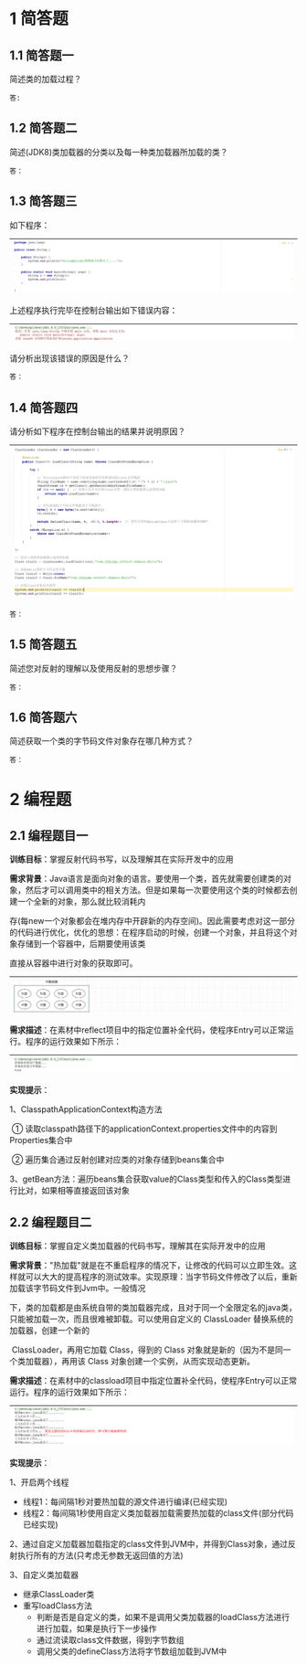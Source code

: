 # 1 简答题

## 1.1 简答题一

简述类的加载过程？

```
答:
```

## 1.2 简答题二

简述(JDK8)类加载器的分类以及每一种类加载器所加载的类？

```
答：
```

## 1.3 简答题三

如下程序：

| ![image-20220102185610674](images/image-20220102185610674.png) |
| ------------------------------------------------------------ |

上述程序执行完毕在控制台输出如下错误内容：

| ![image-20220102185712937](images/image-20220102185712937.png) |
| ------------------------------------------------------------ |

请分析出现该错误的原因是什么？

```java
答：
```

## 1.4 简答题四

请分析如下程序在控制台输出的结果并说明原因？

| ![image-20220104141129770](images/image-20220104141129770.png) |
| ------------------------------------------------------------ |

```
答：
```



## 1.5 简答题五

简述您对反射的理解以及使用反射的思想步骤？

```
答：
```



## 1.6 简答题六

简述获取一个类的字节码文件对象存在哪几种方式？

```
答：
```



# 2 编程题

## 2.1 编程题目一

**训练目标**：掌握反射代码书写，以及理解其在实际开发中的应用

**需求背景**：Java语言是面向对象的语言。要使用一个类，首先就需要创建类的对象，然后才可以调用类中的相关方法。但是如果每一次要使用这个类的时候都去创建一个全新的对象，那么就比较消耗内

存(每new一个对象都会在堆内存中开辟新的内存空间)。因此需要考虑对这一部分的代码进行优化，优化的思想：在程序启动的时候，创建一个对象，并且将这个对象存储到一个容器中，后期要使用该类

直接从容器中进行对象的获取即可。

| ![image-20220103182548428](images/image-20220103182548428.png) |
| ------------------------------------------------------------ |

**需求描述**：在素材中reflect项目中的指定位置补全代码，使程序Entry可以正常运行。程序的运行效果如下所示：

| ![image-20220104095445933](images/image-20220104095445933.png) |
| ------------------------------------------------------------ |

**实现提示**：

1、ClasspathApplicationContext构造方法

​	① 读取classpath路径下的applicationContext.properties文件中的内容到Properties集合中

​	② 遍历集合通过反射创建对应类的对象存储到beans集合中

3、getBean方法：遍历beans集合获取value的Class类型和传入的Class类型进行比对，如果相等直接返回该对象



## 2.2 编程题目二

**训练目标**：掌握自定义类加载器的代码书写，理解其在实际开发中的应用

**需求背景**："热加载"就是在不重启程序的情况下，让修改的代码可以立即生效。这样就可以大大的提高程序的测试效率。实现原理：当字节码文件修改了以后，重新加载该字节码文件到Jvm中。一般情况

​				 下，类的加载都是由系统自带的类加载器完成，且对于同一个全限定名的java类，只能被加载一次，而且很难被卸载。可以使用自定义的 ClassLoader 替换系统的加载器，创建一个新的 

​				 ClassLoader，再用它加载 Class，得到的 Class 对象就是新的（因为不是同一个类加载器），再用该 Class 对象创建一个实例，从而实现动态更新。

**需求描述**：在素材中的classload项目中指定位置补全代码，使程序Entry可以正常运行。程序的运行效果如下所示：

| ![image-20220104120912842](images/image-20220104120912842.png) |
| ------------------------------------------------------------ |



**实现提示**：

1、开启两个线程

* 线程1：每间隔1秒对要热加载的源文件进行编译(已经实现)
* 线程2：每间隔1秒使用自定义类加载器加载需要热加载的class文件(部分代码已经实现)

2、通过自定义加载器加载指定的class文件到JVM中，并得到Class对象，通过反射执行所有的方法(只考虑无参数无返回值的方法)

3、自定义类加载器

* 继承ClassLoader类
* 重写loadClass方法
  * 判断是否是自定义的类，如果不是调用父类加载器的loadClass方法进行进行加载，如果是执行下一步操作
  * 通过流读取class文件数据，得到字节数组
  * 调用父类的defineClass方法将字节数组加载到JVM中







